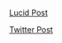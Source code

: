 [Lucid Post](https://lucid.blog/oluwabamise77/post/1566571643)


[Twitter Post](https://mobile.twitter.com/bammydu001/status/1164901728560517120)
